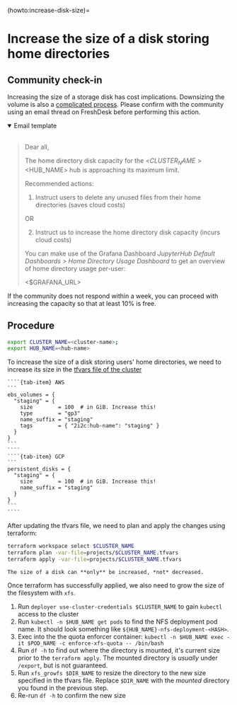 (howto:increase-disk-size)=
# Increase the size of a disk storing home directories

## Community check-in

Increasing the size of a storage disk has cost implications. Downsizing the volume is also a [complicated process](howto:decrease-size-gcp-filestore). Please confirm with the community using an email thread on FreshDesk before performing this action.

<details open>
<summary>Email template</summary>
<br>

> Dear all,
> 
> The home directory disk capacity for the <$CLUSTER_NAME> <$HUB_NAME> hub is approaching its maximum limit.
> 
> Recommended actions:
> 
> 1. Instruct users to delete any unused files from their home directories (saves cloud costs)
> 
> OR
> 
> 2. Instruct us to increase the home directory disk capacity (incurs cloud costs)
> 
> You can make use of the Grafana Dashboard *JupyterHub Default Dashboards >
> Home Directory Usage Dashboard* to get an overview of home directory usage per-user:
> 
> <$GRAFANA_URL>
</details>

If the community does not respond within a week, you can proceed with increasing the capacity so that at least 10% is free.

## Procedure

```bash
export CLUSTER_NAME=<cluster-name>;
export HUB_NAME=<hub-name>
```

To increase the size of a disk storing users' home directories, we need to increase its size in the [tfvars file of the cluster](https://github.com/2i2c-org/infrastructure/tree/main/terraform/)

`````{tab-set}
````{tab-item} AWS
```
ebs_volumes = {
  "staging" = {
    size        = 100  # in GiB. Increase this!
    type        = "gp3"
    name_suffix = "staging"
    tags        = { "2i2c:hub-name": "staging" }
  }
}
```
````
````{tab-item} GCP
```
persistent_disks = {
  "staging" = {
    size        = 100  # in GiB. Increase this!
    name_suffix = "staging"
  }
}
```
````
`````

After updating the tfvars file, we need to plan and apply the changes using terraform:

```bash
terraform workspace select $CLUSTER_NAME
terraform plan -var-file=projects/$CLUSTER_NAME.tfvars
terraform apply -var-file=projects/$CLUSTER_NAME.tfvars
```

```{warning}
The size of a disk can **only** be increased, *not* decreased.
```

Once terraform has successfully applied, we also need to grow the size of the filesystem with `xfs`.

1. Run `deployer use-cluster-credentials $CLUSTER_NAME` to gain `kubectl` access to the cluster
1. Run `kubectl -n $HUB_NAME get pods` to find the NFS deployment pod name. It should look something like `${HUB_NAME}-nfs-deployment-<HASH>`.
1. Exec into the the quota enforcer container: `kubectl -n $HUB_NAME exec -it $POD_NAME -c enforce-xfs-quota -- /bin/bash`
1. Run `df -h` to find out where the directory is mounted, it's current size prior to the `terraform apply`. The mounted directory is _usually_ under `/export`, but is not guaranteed.
1. Run `xfs_growfs $DIR_NAME` to resize the directory to the new size specified in the tfvars file. Replace `$DIR_NAME` with the _mounted_ directory you found in the previous step.
1. Re-run `df -h` to confirm the new size
